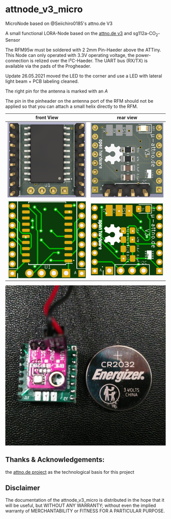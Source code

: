 # attnode_v3_micro
 MicroNode based on @Seiichiro0185's attno.de V3

A small functional LORA-Node based on the [attno.de v3](https://attno.de) and sg112a-CO<sub>2</sub>-Sensor

The RFM95w must be soldered with 2 2mm Pin-Haeder above the ATTiny. This Node can only operated with 3.3V operating voltage, the power-connection is relized over the I²C-Haeder. The UART bus (RX/TX) is available via the pads of the Progheader.

Update 26.05.2021 moved the LED to the corner and use a LED with lateral light beam + PCB labeling cleaned.

The right pin for the antenna is marked with an *A*

The pin in the pinheader on the antenna port of the RFM should not be applied so that you can attach a small helix directly to the RFM.


 front View | rear view
 ---------- | -----------
![front view](https://github.com/theArcher73/attnode_v3_micro/blob/main/kicad_project/img/front.png) | ![Rear view](https://github.com/theArcher73/attnode_v3_micro/blob/main/kicad_project/img/rear.png)
![front view](https://github.com/theArcher73/attnode_v3_micro/blob/main/kicad_project/img/front_1.png) | ![Rear view](https://github.com/theArcher73/attnode_v3_micro/blob/main/kicad_project/img/rear_1.png)

![front_view](https://github.com/theArcher73/attnode_v3_micro/blob/main/kicad_project/img/ima_0d42fd3.jpeg)

## Thanks & Acknowledgements:

   the [attno.de project](https://attno.de) as the technological basis for this project

## Disclaimer

The documentation of the attnode_v3_micro is distributed in the hope that it will be useful, but WITHOUT ANY WARRANTY; without even the implied warranty of MERCHANTABILITY or FITNESS FOR A PARTICULAR PURPOSE.
